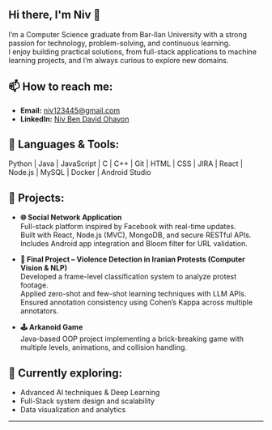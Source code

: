 ## Hi there, I'm Niv 👋

I’m a Computer Science graduate from Bar-Ilan University with a strong passion for technology, problem-solving, and continuous learning.  
I enjoy building practical solutions, from full-stack applications to machine learning projects, and I’m always curious to explore new domains.

## 📫 How to reach me:
- **Email:** niv123445@gmail.com  
- **LinkedIn:** [Niv Ben David Ohayon](https://www.linkedin.com/in/niv-ben-david-ohayon/)  

## 🔧 Languages & Tools:
Python | Java | JavaScript | C | C++ | Git | HTML | CSS | JIRA | React | Node.js | MySQL | Docker | Android Studio 

## 🚀 Projects:

- **🌐 Social Network Application**  
  Full-stack platform inspired by Facebook with real-time updates.  
  Built with React, Node.js (MVC), MongoDB, and secure RESTful APIs.  
  Includes Android app integration and Bloom filter for URL validation.

- **🤖 Final Project – Violence Detection in Iranian Protests (Computer Vision & NLP)**  
  Developed a frame-level classification system to analyze protest footage.  
  Applied zero-shot and few-shot learning techniques with LLM APIs.  
  Ensured annotation consistency using Cohen’s Kappa across multiple annotators.

- **🕹️ Arkanoid Game**  
  Java-based OOP project implementing a brick-breaking game with multiple levels, animations, and collision handling.  

## 🌱 Currently exploring:
- Advanced AI techniques & Deep Learning  
- Full-Stack system design and scalability  
- Data visualization and analytics  

---
